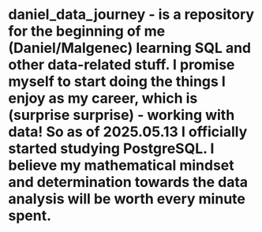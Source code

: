 # daniel_data_journey - is a repository for the beginning of me (Daniel/Malgenec) learning SQL and other data-related stuff. I promise myself to start doing the things I enjoy as my career, which is (surprise surprise) - working with data! So as of 2025.05.13 I officially started studying PostgreSQL. I believe my mathematical mindset and determination towards the data analysis will be worth every minute spent.
